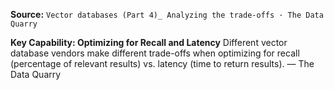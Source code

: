 **Source:** `Vector databases (Part 4)_ Analyzing the trade-offs · The Data Quarry`

**Key Capability: Optimizing for Recall and Latency**
Different vector database vendors make different trade-offs when optimizing for recall (percentage of relevant results) vs. latency (time to return results). — The Data Quarry
